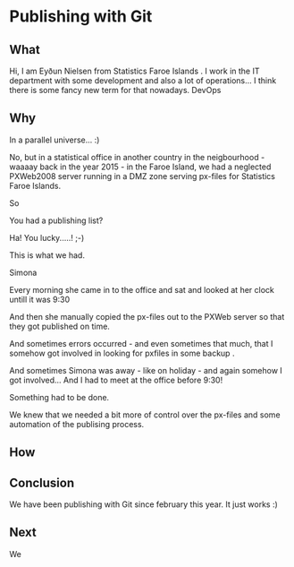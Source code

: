 # Publishing with Git

## What

Hi, I am Eyðun Nielsen from Statistics Faroe Islands . I work in the IT department with some development and also a lot of operations... I think there is some fancy new term for that nowadays. DevOps 

## Why

In a parallel universe... :) 

No, but in a statistical office in another country in the neigbourhood - waaaay back in the year 2015 - in the Faroe Island, we had a neglected PXWeb2008 server running in a DMZ zone serving px-files for Statistics Faroe Islands.


So

You had a publishing list?



Ha! You lucky.....! ;-)


This is what we had.

Simona

Every morning she came in to the office and sat and looked at her clock untill it was 9:30

And then she manually copied the px-files out to the PXWeb server so that they got published on time.

And sometimes errors occurred - and even sometimes that much, that I somehow got involved in looking for pxfiles in some backup .

And sometimes Simona was away - like on holiday - and again somehow I got involved... And I had to meet at the office before 9:30!


Something had to be done.

We knew that we needed a bit more of control over the px-files and some automation of the publising process.


## How 






## Conclusion

We have been publishing with Git since february this year. It just works :)

## Next

We 